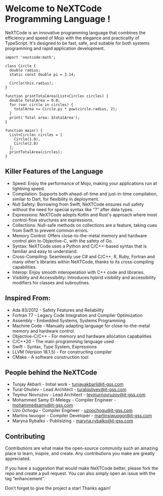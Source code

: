 # Welcome to NeXTCode Programming Language !
NeXTCode is an innovative programming language that combines the efficiency and speed of Mojo with the elegance and practicality of TypeScript. It's designed to be fast, safe, and suitable for both systems programming and rapid application development.

```
import 'nextcode:math';

class Circle {
  double radius;
  static const double pi = 3.14;

  Circle(this.radius);
}

function printTotalArea(List<Circle> circles) {
  double totalArea = 0.0;
  for (var circle in circles) {
    totalArea += Circle.pi * pow(circle.radius, 2);
  }
  print('Total area: $totalArea');
}

function main() {
  List<Circle> circles = [
    Circle(1.0),
    Circle(2.0)
  ];
  printTotalArea(circles);
}

```

## Killer Features of the Language

- Speed: Enjoy the performance of Mojo, making your applications run at lightning speed.
- Compilation: Supports both ahead-of-time and just-in-time compilation, similar to Dart, for flexibility in deployment.
- Null Safety: Borrowing from Swift, NeXTCode ensures null safety without the need for special syntax like "?" after data types.
- Expressions: NeXTCode adopts Kotlin and Rust's approach where most control-flow structures are expressions.
- Collections: Null-safe methods on collections are a feature, taking cues from Swift to prevent common errors.
- Memory Control: Offers close-to-the-metal memory and hardware control akin to Objective-C, with the safety of Go.
- Syntax: NeXTCode uses a Python and C/C++-based syntax that is familiar and easy to understand.
- Cross-Compiling: Seamlessly use C# and C/C++, R, Ruby, Fortran and many other's libraries within NeXTCode, thanks to its cross-compiling capabilities.
- Interop: Enjoy smooth interoperation with C++ code and libraries.
- Visibility and Accessibility: Introduces hybrid visibility and accessibility modifiers for classes and subroutines.
  
## Inspired From:
- Ada 83/2012 - Safety Features and Reliability
- Fortran 77 - Legacy Code Integration and Compiler Optimization
- Assembly - Embedded Systems, Systems Programming
- Machine Code - Manually adapting language for close-to-the-metal memory and hardware control.
- Objective-C/C++ - For memory and hardware allocation capabalities
- C/C++20 - The main programming language used
- Swift - Syntax, Type System, Expressions
- LLVM (Version 18.1.5) - For constructing compiler
- CMake - A software construction tool

## People behind the NeXTCode

- Tunjay Akbarli - Initial work - tunjayakbarli@it-gss.com
- Tural Ghuliev - Lead Architect - turalquliyev@it-gss.com
- Teymur Novruzov - Lead Architect - teymurnovruzov@it-gss.com
- Mohammed Samy El-Melegy - Compiler Engineer - mohammedsamy@it-gss.com
- Uzo Ochogu - Compiler Engineer - uzoochogu@it-gss.com
- Martins Iwuogor - Compiler Developer - martinsiwuogor@it-gss.com
- Maryna Rybalko - Publisizing - maryna.rybalko@it-gss.com

## Contributing
Contributions are what make the open-source community such an amazing place to learn, inspire, and create. Any contributions you make are greatly appreciated.

If you have a suggestion that would make NeXTCode better, please fork the repo and create a pull request. You can also simply open an issue with the tag “enhancement”.

Don’t forget to give the project a star! Thanks again!
